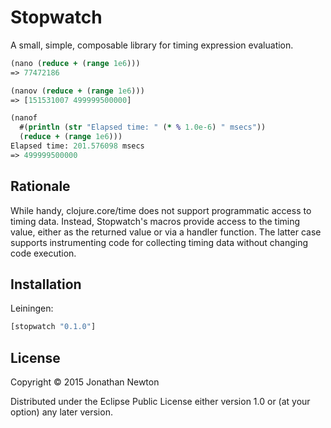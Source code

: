 # Stopwatch

A small, simple, composable library for timing expression evaluation.

```clj
(nano (reduce + (range 1e6)))
=> 77472186

(nanov (reduce + (range 1e6)))
=> [151531007 499999500000]

(nanof
  #(println (str "Elapsed time: " (* % 1.0e-6) " msecs"))
  (reduce + (range 1e6)))
Elapsed time: 201.576098 msecs
=> 499999500000
```

## Rationale 

While handy, clojure.core/time does not support programmatic access to timing data.  Instead, Stopwatch's macros provide access to the timing value, either as the returned value or via a handler function.  The latter case supports instrumenting code for collecting timing data without changing code execution.

## Installation
Leiningen:
```clj
[stopwatch "0.1.0"]
```


## License

Copyright © 2015 Jonathan Newton

Distributed under the Eclipse Public License either version 1.0 or (at
your option) any later version.
